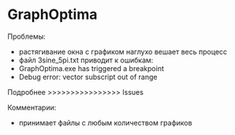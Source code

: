 # GraphOptima
Проблемы:
- растягивание окна с графиком наглухо вешает весь процесс
- файл 3sine_5pi.txt приводит к ошибкам:
- GraphOptima.exe has triggered a breakpoint
- Debug error: vector subscript out of range

Подробнее >>>>>>>>>>>>>>>> Issues

Комментарии:
- принимает файлы с любым количеством графиков
